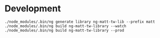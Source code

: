# Development

`./node_modules/.bin/ng generate library ng-matt-tw-lib --prefix matt`
`./node_modules/.bin/ng build ng-matt-tw-library --watch`
`./node_modules/.bin/ng build ng-matt-tw-library --prod`
